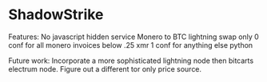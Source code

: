 # ShadowStrike
Features:
No javascript
hidden service
Monero to BTC lightning swap only
0 conf for all monero invoices below .25 xmr 1 conf for anything else
python

Future work:
Incorporate a more sophisticated lightning node then bitcarts electrum node.
Figure out a different tor only price source.
